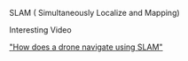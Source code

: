 SLAM ( Simultaneously Localize and Mapping)

Interesting Video

["How does a drone navigate using SLAM"](https://www.youtube.com/watch?v=EbzfjNpLzvg&ab_channel=ModalAI)

